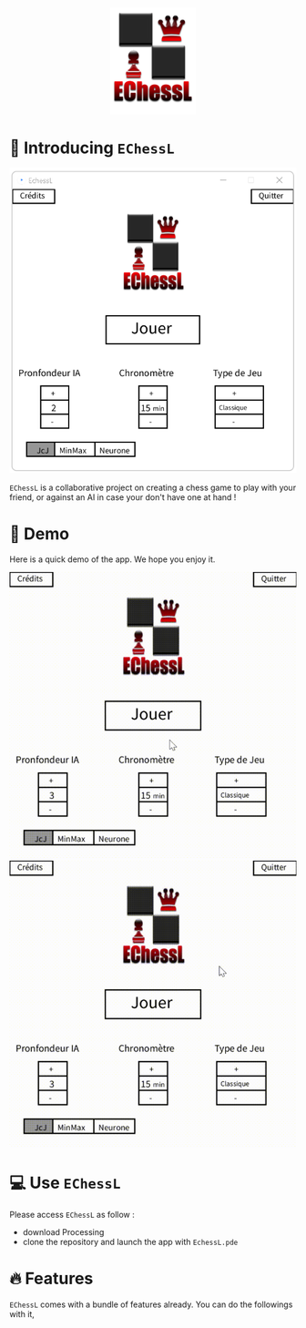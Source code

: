 <p align="center">
      <img src="EchessL/Images/logoEChessL.png" alt="logo" width="150" />
</p>



# 👋 Introducing `EChessL`
<p align="center">
    <img src="intro/EChessL.png" alt="view" />
</p>

`EChessL` is a collaborative project on creating a chess game to play with your friend, or against an AI in case your don't have one at hand !


# 🚀 Demo
Here is a quick demo of the app. We hope you enjoy it.

<p align="center">
    <img src="intro/EchessL_PvAI.gif" alt="Player vs AI gif" />
    <img src="intro/EchessL_PvP.gif" alt="Player vs Player gif" />
</p>


# 💻 Use `EChessL`
Please access `EChessL` as follow :
- download Processing
- clone the repository and launch the app with `EchessL.pde`


# 🔥 Features
`EChessL` comes with a bundle of features already. You can do the followings with it,



<!---     
    Project name, logo (if any).
    An introduction to the project (if possible with an image)
    How to run the project locally. Provide all the steps after you've tested it out.
    Demo link (if any)
    What kind of features does the project support? Provide a list of them.
    If possible, list down the upcoming features at a high level.
    Describe the technologies used in the project.
    Provide deployment information. Here you have an opportunity to add deploy buttons to deploy your project on services like Vercel, Netlify, and more.
    Provide stats about the repository. You can use shields to create intuitive buttons to show the stars, forks, licenses, and many other details.
    Provide clear information on how to contribute to your project.
    Thank all the Stargazers (people who have starred your repo).
    Feel free to use emojis in your readme file, but don't overdo it.
--->
